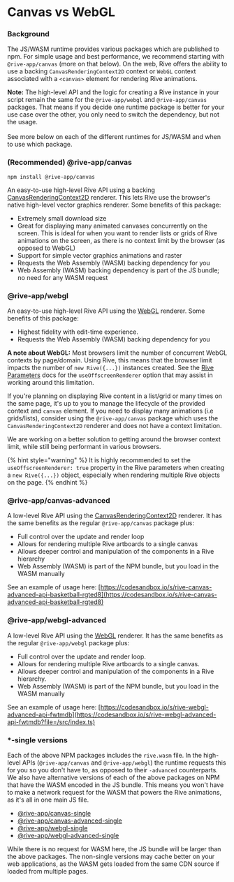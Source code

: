 # Canvas vs WebGL

### Background

The JS/WASM runtime provides various packages which are published to npm. For simple usage and best performance, we recommend starting with `@rive-app/canvas` (more on that below). On the web, Rive offers the ability to use a backing `CanvasRenderingContext2D` context or `WebGL` context associated with a `<canvas>` element for rendering Rive animations.

**Note:** The high-level API and the logic for creating a Rive instance in your script remain the same for the `@rive-app/webgl` and `@rive-app/canvas` packages. That means if you decide one runtime package is better for your use case over the other, you only need to switch the dependency, but not the usage.\
\
See more below on each of the different runtimes for JS/WASM and when to use which package.

### (Recommended) @rive-app/canvas

```
npm install @rive-app/canvas
```

An easy-to-use high-level Rive API using a backing [CanvasRenderingContext2D](https://developer.mozilla.org/en-US/docs/Web/API/Canvas\_API) renderer. This lets Rive use the browser's native high-level vector graphics renderer. Some benefits of this package:

* Extremely small download size
* Great for displaying many animated canvases concurrently on the screen. This is ideal for when you want to render lists or grids of Rive animations on the screen, as there is no context limit by the browser (as opposed to WebGL)
* Support for simple vector graphics animations and raster
* Requests the Web Assembly (WASM) backing dependency for you
* Web Assembly (WASM) backing dependency is part of the JS bundle; no need for any WASM request

### @rive-app/webgl

An easy-to-use high-level Rive API using the [WebGL](https://developer.mozilla.org/en-US/docs/Web/API/WebGL\_API) renderer. Some benefits of this package:

* Highest fidelity with edit-time experience.
* Requests the Web Assembly (WASM) backing dependency for you

**A note about WebGL:** Most browsers limit the number of concurrent WebGL contexts by page/domain. Using Rive, this means that the browser limit impacts the number of `new Rive({...})` instances created. See the [Rive Parameters](rive-parameters.md) docs for the `useOffscreenRenderer` option that may assist in working around this limitation.

If you're planning on displaying Rive content in a list/grid or many times on the same page, it's up to you to manage the lifecycle of the provided context and `canvas` element. If you need to display many animations (i.e grids/lists), consider using the `@rive-app/canvas` package which uses the `CanvasRenderingContext2D` renderer and does not have a context limitation.

We are working on a better solution to getting around the browser context limit, while still being performant in various browsers.&#x20;

{% hint style="warning" %}
It is highly recommended to set the `useOffscreenRenderer: true` property in the Rive parameters when creating a `new Rive({...})` object, especially when rendering multiple Rive objects on the page.
{% endhint %}

### @rive-app/canvas-advanced

A low-level Rive API using the [CanvasRenderingContext2D](https://developer.mozilla.org/en-US/docs/Web/API/Canvas\_API) renderer. It has the same benefits as the regular `@rive-app/canvas` package plus:

* Full control over the update and render loop
* Allows for rendering multiple Rive artboards to a single canvas
* Allows deeper control and manipulation of the components in a Rive hierarchy
* Web Assembly (WASM) is part of the NPM bundle, but you load in the WASM manually

See an example of usage here: [https://codesandbox.io/s/rive-canvas-advanced-api-basketball-rgted8](https://codesandbox.io/s/rive-canvas-advanced-api-basketball-rgted8)

### @rive-app/webgl-advanced

A low-level Rive API using the [WebGL](https://developer.mozilla.org/en-US/docs/Web/API/WebGL\_API) renderer. It has the same benefits as the regular `@rive-app/webgl` package plus:

* Full control over the update and render loop.
* Allows for rendering multiple Rive artboards to a single canvas.
* Allows deeper control and manipulation of the components in a Rive hierarchy.
* Web Assembly (WASM) is part of the NPM bundle, but you load in the WASM manually

See an example of usage here: [https://codesandbox.io/s/rive-webgl-advanced-api-fwtmdb](https://codesandbox.io/s/rive-webgl-advanced-api-fwtmdb?file=/src/index.ts)

### \*-single versions

Each of the above NPM packages includes the `rive.wasm` file. In the high-level APIs (`@rive-app/canvas` and `@rive-app/webgl`) the runtime requests this for you so you don't have to, as opposed to their `-advanced` counterparts. We also have alternative versions of each of the above packages on NPM that have the WASM encoded in the JS bundle. This means you won't have to make a network request for the WASM that powers the Rive animations, as it's all in one main JS file.

* [@rive-app/canvas-single](https://www.npmjs.com/package/@rive-app/canvas-single)
* [@rive-app/canvas-advanced-single](https://www.npmjs.com/package/@rive-app/canvas-advanced-single)
* [@rive-app/webgl-single](https://www.npmjs.com/package/@rive-app/webgl-single)
* [@rive-app/webgl-advanced-single](https://www.npmjs.com/package/@rive-app/webgl-advanced-single)

While there is no request for WASM here, the JS bundle will be larger than the above packages. The non-single versions may cache better on your web applications, as the WASM gets loaded from the same CDN source if loaded from multiple pages.

